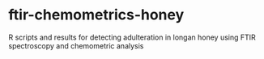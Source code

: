 # ftir-chemometrics-honey
R scripts and results for detecting adulteration in longan honey using FTIR spectroscopy and chemometric analysis
